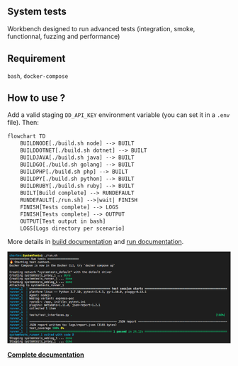 ## System tests

Workbench designed to run advanced tests (integration, smoke, functionnal, fuzzing and performance)

## Requirement

`bash`, `docker-compose`

## How to use ? 

Add a valid staging `DD_API_KEY` environment variable (you can set it in a `.env` file). Then:

```mermaid
flowchart TD
    BUILDNODE[./build.sh node] --> BUILT
    BUILDDOTNET[./build.sh dotnet] --> BUILT
    BUILDJAVA[./build.sh java] --> BUILT
    BUILDGO[./build.sh golang] --> BUILT
    BUILDPHP[./build.sh php] --> BUILT
    BUILDPY[./build.sh python] --> BUILT
    BUILDRUBY[./build.sh ruby] --> BUILT
    BUILT[Build complete] --> RUNDEFAULT
    RUNDEFAULT[./run.sh] -->|wait| FINISH
    FINISH[Tests complete] --> LOGS
    FINISH[Tests complete] --> OUTPUT
    OUTPUT[Test output in bash]
    LOGS[Logs directory per scenario]
```

More details in [build documentation](https://github.com/DataDog/system-tests/blob/master/docs/execute/build.md) and [run documentation](https://github.com/DataDog/system-tests/blob/master/docs/execute/run.md).

![Output on success](./utils/assets/output.png?raw=true)

**[Complete documentation](https://github.com/DataDog/system-tests/blob/master/docs)**

